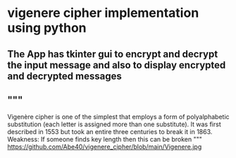 # vigenere cipher implementation using python
## The App has tkinter gui to encrypt and decrypt the input message and also to display encrypted and decrypted messages
## """
Vigenère cipher is one of the simplest that employs a form of polyalphabetic substitution (each letter is assigned
more than one substitute).
It was first described in 1553 but took an entire three centuries to break it in 1863.
Weakness: If someone finds key length then this can be broken
"""
https://github.com/Abe40/vigenere_cipher/blob/main/Vigenere.jpg
